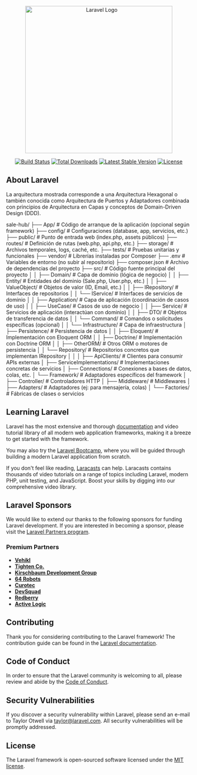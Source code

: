<p align="center"><a href="https://laravel.com" target="_blank"><img src="https://raw.githubusercontent.com/laravel/art/master/logo-lockup/5%20SVG/2%20CMYK/1%20Full%20Color/laravel-logolockup-cmyk-red.svg" width="400" alt="Laravel Logo"></a></p>

<p align="center">
<a href="https://github.com/laravel/framework/actions"><img src="https://github.com/laravel/framework/workflows/tests/badge.svg" alt="Build Status"></a>
<a href="https://packagist.org/packages/laravel/framework"><img src="https://img.shields.io/packagist/dt/laravel/framework" alt="Total Downloads"></a>
<a href="https://packagist.org/packages/laravel/framework"><img src="https://img.shields.io/packagist/v/laravel/framework" alt="Latest Stable Version"></a>
<a href="https://packagist.org/packages/laravel/framework"><img src="https://img.shields.io/packagist/l/laravel/framework" alt="License"></a>
</p>

## About Laravel

La arquitectura mostrada corresponde a una Arquitectura Hexagonal o también conocida como Arquitectura de Puertos y Adaptadores combinada con principios de Arquitectura en Capas y conceptos de Domain-Driven Design (DDD).

sale-hub/
├── App/                                      # Código de arranque de la aplicación (opcional según framework)
├── config/                                   # Configuraciones (database, app, servicios, etc.)
├── public/                                   # Punto de entrada web (index.php, assets públicos)
├── routes/                                   # Definición de rutas (web.php, api.php, etc.)
├── storage/                                  # Archivos temporales, logs, caché, etc.
├── tests/                                    # Pruebas unitarias y funcionales
├── vendor/                                   # Librerías instaladas por Composer
├── .env                                      # Variables de entorno (no subir al repositorio)
├── composer.json                             # Archivo de dependencias del proyecto
├── src/                                      # Código fuente principal del proyecto
│
│   ├── Domain/                               # Capa de dominio (lógica de negocio)
│   │   ├── Entity/                           # Entidades del dominio (Sale.php, User.php, etc.)
│   │   ├── ValueObject/                      # Objetos de valor (ID, Email, etc.)
│   │   ├── IRepository/                      # Interfaces de repositorios
│   │   └── IService/                         # Interfaces de servicios de dominio
│
│   ├── Application/                          # Capa de aplicación (coordinación de casos de uso)
│   │   ├── UseCase/                          # Casos de uso de negocio
│   │   ├── Service/                          # Servicios de aplicación (interactúan con dominio)
│   │   ├── DTO/                              # Objetos de transferencia de datos
│   │   └── Command/                          # Comandos o solicitudes específicas (opcional)
│
│   └── Infrastructure/                       # Capa de infraestructura
│       ├── Persistence/                      # Persistencia de datos
│       │   ├── Eloquent/                     # Implementación con Eloquent ORM
│       │   ├── Doctrine/                     # Implementación con Doctrine ORM
│       │   ├── OtherORM/                     # Otros ORM o motores de persistencia
│       │   └── Repository/                   # Repositorios concretos que implementan IRepository
│       │
│       ├── ApiClients/                       # Clientes para consumir APIs externas
│       ├── ServiceImplementations/           # Implementaciones concretas de servicios
│       ├── Connections/                      # Conexiones a bases de datos, colas, etc.
│       └── Framework/                        # Adaptadores específicos del framework
│           ├── Controller/                   # Controladores HTTP
│           ├── Middleware/                   # Middlewares
│           ├── Adapters/                     # Adaptadores (ej: para mensajería, colas)
│           └── Factories/                    # Fábricas de clases o servicios


## Learning Laravel

Laravel has the most extensive and thorough [documentation](https://laravel.com/docs) and video tutorial library of all modern web application frameworks, making it a breeze to get started with the framework.

You may also try the [Laravel Bootcamp](https://bootcamp.laravel.com), where you will be guided through building a modern Laravel application from scratch.

If you don't feel like reading, [Laracasts](https://laracasts.com) can help. Laracasts contains thousands of video tutorials on a range of topics including Laravel, modern PHP, unit testing, and JavaScript. Boost your skills by digging into our comprehensive video library.

## Laravel Sponsors

We would like to extend our thanks to the following sponsors for funding Laravel development. If you are interested in becoming a sponsor, please visit the [Laravel Partners program](https://partners.laravel.com).

### Premium Partners

- **[Vehikl](https://vehikl.com)**
- **[Tighten Co.](https://tighten.co)**
- **[Kirschbaum Development Group](https://kirschbaumdevelopment.com)**
- **[64 Robots](https://64robots.com)**
- **[Curotec](https://www.curotec.com/services/technologies/laravel)**
- **[DevSquad](https://devsquad.com/hire-laravel-developers)**
- **[Redberry](https://redberry.international/laravel-development)**
- **[Active Logic](https://activelogic.com)**

## Contributing

Thank you for considering contributing to the Laravel framework! The contribution guide can be found in the [Laravel documentation](https://laravel.com/docs/contributions).

## Code of Conduct

In order to ensure that the Laravel community is welcoming to all, please review and abide by the [Code of Conduct](https://laravel.com/docs/contributions#code-of-conduct).

## Security Vulnerabilities

If you discover a security vulnerability within Laravel, please send an e-mail to Taylor Otwell via [taylor@laravel.com](mailto:taylor@laravel.com). All security vulnerabilities will be promptly addressed.

## License

The Laravel framework is open-sourced software licensed under the [MIT license](https://opensource.org/licenses/MIT).
